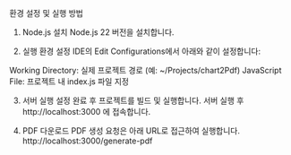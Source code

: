 환경 설정 및 실행 방법

1. Node.js 설치
Node.js 22 버전을 설치합니다.

2. 실행 환경 설정
IDE의 Edit Configurations에서 아래와 같이 설정합니다:

Working Directory: 실제 프로젝트 경로 (예: ~/Projects/chart2Pdf)
JavaScript File: 프로젝트 내 index.js 파일 지정

3. 서버 실행
설정 완료 후 프로젝트를 빌드 및 실행합니다.
서버 실행 후 http://localhost:3000 에 접속합니다.

4. PDF 다운로드
PDF 생성 요청은 아래 URL로 접근하여 실행합니다.
http://localhost:3000/generate-pdf
